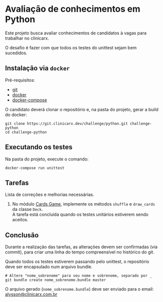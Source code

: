 # Avaliação de conhecimentos em Python

Este projeto busca avaliar conhecimentos de candidatos à vagas para trabalhar no
clinicarx.

O desafio é fazer com que todos os testes do unittest sejam bem sucedidos.

## Instalação via `docker`

Pré-requisitos:

* [git](https://git-scm.com/)
* [docker](https://docs.docker.com/install/#server)
* [docker-compose](https://docs.docker.com/compose/install/)


O candidato deverá clonar o repositório e, na pasta do projeto, gerar a build do docker:

```shell
git clone https://git.clinicarx.dev/challenge/python.git challenge-python
cd challenge-python
```

## Executando os testes

Na pasta do projeto, execute o comando:

```shell
docker-compose run unittest
```

## Tarefas

Lista de correções e melhorias necessárias.

1. No módulo [Cards Game](./src/cards_game), implemente os métodos `shuffle` e `draw_cards` da classe `Deck`.  
   A tarefa está concluída quando os testes unitários estiverem sendo aceitos.

## Conclusão

Durante a realização das tarefas, as alterações devem ser confirmadas (via commit), 
para criar uma linha do tempo compreensível no histórico do git.

Quando todos os testes estiverem passando pelo unittest, o repositório deve
ser encapsulado num arquivo bundle.

```shell
# Altere "nome_sobrenome" para seu nome e sobrenome, separado por _ 
git bundle create nome_sobrenome.bundle master
```

O arquivo gerado (`nome_sobrenome.bundle`) deve ser enviado para o email: 
[alysson@clinicarx.com.br](mailto:alysson@clinicarx.com.br)
